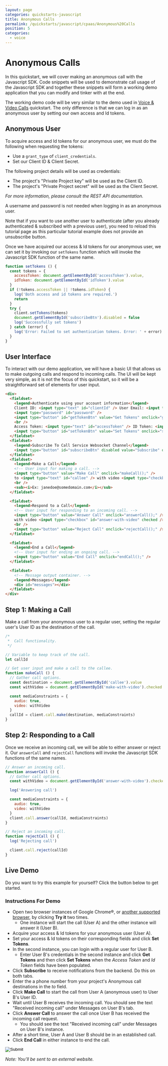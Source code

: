 ```yaml
---
layout: page
categories: quickstarts-javascript
title: Anonymous Calls
permalink: /quickstarts/javascript/cpaas/Anonymous%20Calls
position: 5
categories:
  - voice
---
```


# Anonymous Calls

In this quickstart, we will cover making an anonymous call with the Javascript SDK. Code snippets will be used to demonstrate call usage of the Javascript SDK and together these snippets will form a working demo application that you can modify and tinker with at the end.

The working demo code will be very similar to the demo used in [Voice & Video Calls](voice-and-video-calls) quickstart. The only difference is that we can log in as an anonymous user by setting our own access and Id tokens.

## Anonymous User

To acquire access and Id tokens for our anonymous user, we must do the following when requesting the tokens:

- Use a `grant_type` of `client_credentials`.
- Set our Client ID & Client Secret.

The following project details will be used as credentials:

- The project's "Private Project key" will be used as the Client ID.
- The project's "Private Project secret" will be used as the Client Secret.

_For more information, please consult the REST API documentation._

A username and password is not needed when logging in as an anonymous user.

Note that if you want to use another user to authenticate (after you already authenticated & subscribed with a previous user), you need to reload this tutorial page as this particular tutorial example does not provide an unsubscribe button.

Once we have acquired our access & Id tokens for our anonymous user, we can set it by invoking our `setTokens` function which will invoke the Javascript SDK function of the same name.

```javascript
function setTokens () {
  const tokens = {
    accessToken: document.getElementById('accessToken').value,
    idToken: document.getElementById('idToken').value
  }
  if (!tokens.accessToken || !tokens.idToken) {
    log('Both access and id tokens are required.')
    return
  }
  try {
    client.setTokens(tokens)
    document.getElementById('subscribeBtn').disabled = false
    log('Successfully set tokens')
  } catch (error) {
    log('Error: Failed to set authentication tokens. Error: ' + error)
  }
}
```

## User Interface

To interact with our demo application, we will have a basic UI that allows us to make outgoing calls and respond to incoming calls. The UI will be kept very simple, as it is not the focus of this quickstart, so it will be a straightforward set of elements for user input.

```html
<div>
  <fieldset>
    <legend>Authenticate using your account information</legend>
    Client ID: <input type="text" id="clientId" /> User Email: <input type="text" id="userEmail" /> Password:
    <input type="password" id="password" />
    <input type="button" id="getTokenBtn" value="Get Tokens" onclick="getUserTokens();" />
    <br />
    Access Token: <input type="text" id="accessToken" /> ID Token: <input type="text" id="idToken" />
    <input type="button" id="setTokenBtn" value="Set Tokens" onclick="setTokens();" />
  </fieldset>
  <fieldset>
    <legend>Subscribe To Call Service Websocket Channel</legend>
    <input type="button" id="subscribeBtn" disabled value="Subscribe" onclick="subscribe();" />
  </fieldset>
  <fieldset>
    <legend>Make a Call</legend>
    <!-- User input for making a call. -->
    <input type="button" value="Make Call" onclick="makeCall();" />
    to <input type="text" id="callee" /> with video <input type="checkbox" id="make-with-video" checked />
    <br />
    <sub><i>Ex: janedoe@somedomain.com</i></sub>
  </fieldset>

  <fieldset>
    <legend>Respond to a Call</legend>
    <!-- User input for responding to an incoming call. -->
    <input type="button" value="Answer Call" onclick="answerCall();" />
    with video <input type="checkbox" id="answer-with-video" checked />
    <br />
    <input type="button" value="Reject Call" onclick="rejectCall();" />
  </fieldset>

  <fieldset>
    <legend>End a Call</legend>
    <!-- User input for ending an ongoing call. -->
    <input type="button" value="End Call" onclick="endCall();" />
  </fieldset>

  <fieldset>
    <!-- Message output container. -->
    <legend>Messages</legend>
    <div id="messages"></div>
  </fieldset>
</div>
```

## Step 1: Making a Call

Make a call from your anonymous user to a regular user, setting the regular user's User ID as the destination of the call.

```javascript
/*
 *  Call functionality.
 */

// Variable to keep track of the call.
let callId

// Get user input and make a call to the callee.
function makeCall () {
  // Gather call options.
  const destination = document.getElementById('callee').value
  const withVideo = document.getElementById('make-with-video').checked

  const mediaConstraints = {
    audio: true,
    video: withVideo
  }
  callId = client.call.make(destination, mediaConstraints)
}
```

## Step 2: Responding to a Call

Once we receive an incoming call, we will be able to either answer or reject it. Our `answerCall` and `rejectCall` functions will invoke the Javascript SDK functions of the same names.

```javascript
// Answer an incoming call.
function answerCall () {
  // Gather call options.
  const withVideo = document.getElementById('answer-with-video').checked

  log('Answering call')

  const mediaConstraints = {
    audio: true,
    video: withVideo
  }
  client.call.answer(callId, mediaConstraints)
}

// Reject an incoming call.
function rejectCall () {
  log('Rejecting call')

  client.call.reject(callId)
}
```

## Live Demo

Do you want to try this example for yourself? Click the button below to get started.

### Instructions For Demo

- Open two browser instances of Google Chrome®, or [another supported browser](get-started), by clicking **Try it** two times.
  - One instance will start the call (User A) and the other instance will answer it (User B).
- Acquire your access & Id tokens for your anonymous user (User A).
- Set your access & Id tokens on their corresponding fields and click **Set Tokens**.
- In the second instance, you can login with a regular user for User B.
  - Enter User B's credentials in the second instance and click **Get Tokens** and then click **Set Tokens** when the _Access Token_ and _Id Token_ fields have been populated.
- Click **Subscribe** to receive notifications from the backend. Do this on both tabs.
- Enter the a phone number from your project's Anonymous call destinations in the _to_ field.
- Click **Make Call** to start the call from User A (anonymous user) to User B's User ID.
- Wait until User B receives the incoming call. You should see the text "Received incoming call" under Messages on User B's tab.
- Click **Answer Call** to answer the call once User B has received the incoming call request.
  - You should see the text "Received incoming call" under Messages on User B's instance.
- After a short time, User A and User B should be in an established call.
- Click **End Call** in either instance to end the call.

<form action="https://codepen.io/pen/define" method="POST" target="_blank" class="codepen-form"><input type="hidden" name="data" value=' {&quot;js&quot;:&quot;/**\n * Javascript SDK Voice & Video Call Demo\n */\n\nconst client = Kandy.create({\n  // No call specific configuration required. Using defaults.\n\n  // Required: Server connection configs.\n  authentication: {\n    server: {\n      base: &apos;$KANDYFQDN$&apos;\n    },\n    clientCorrelator: &apos;sampleCorrelator&apos;\n  }\n})\n\n/**\n * Subscribes to the call service on the websocket channel for notifications.\n * Do this after logging in.\n */\nfunction subscribe () {\n  const services = [&apos;call&apos;]\n  const subscriptionType = &apos;websocket&apos;\n  log(&apos;Subscribing to call service (websocket channel) ...&apos;)\n  client.services.subscribe(services, subscriptionType)\n}\n\n/**\n * Listen for subscription changes.\n */\nclient.on(&apos;subscription:change&apos;, function () {\n  if (\n    client.services.getSubscriptions().isPending === false &&\n    client.services.getSubscriptions().subscribed.length > 0\n  ) {\n    document.getElementById(&apos;subscribeBtn&apos;).disabled = true\n    log(&apos;Successfully subscribed&apos;)\n  }\n})\n\nclient.on(&apos;subscription:error&apos;, function (params) {\n  log(&apos;Unable to subscribe. Error: &apos; + params.error.message)\n})\n\nconst cpaasAuthUrl = &apos;https://$KANDYFQDN$/cpaas/auth/v1/token&apos;\n\n/**\n * Creates a form body from a dictionary\n */\nfunction createFormBody (paramsObject) {\n  const keyValuePairs = Object.entries(paramsObject).map(\n    ([key, value]) => encodeURIComponent(key) + &apos;=&apos; + encodeURIComponent(value)\n  )\n  return keyValuePairs.join(&apos;&&apos;)\n}\n\n/**\n * Gets the tokens necessary for authentication to $KANDY$\n */\nasync function getTokens ({ clientId, username, password }) {\n  const formBody = createFormBody({\n    client_id: clientId,\n    username,\n    password,\n    grant_type: &apos;password&apos;,\n    scope: &apos;openid&apos;\n  })\n\n  // POST a request to create a new authentication access token.\n  const fetchResult = await fetch(cpaasAuthUrl, {\n    method: &apos;POST&apos;,\n    headers: {\n      &apos;Content-Type&apos;: &apos;application/x-www-form-urlencoded&apos;\n    },\n    body: formBody\n  })\n\n  // Parse the result of the fetch as a JSON format.\n  const data = await fetchResult.json()\n\n  return { accessToken: data.access_token, idToken: data.id_token }\n}\n\nasync function getUserTokens () {\n  const clientId = document.getElementById(&apos;clientId&apos;).value\n  const userEmail = document.getElementById(&apos;userEmail&apos;).value\n  const password = document.getElementById(&apos;password&apos;).value\n\n  try {\n    const tokens = await getTokens({ clientId, username: userEmail, password })\n\n    if (!tokens.accessToken || !tokens.idToken) {\n      log(&apos;Error: Failed to get valid authentication tokens. Please check the credentials provided.&apos;)\n      return\n    }\n    document.getElementById(&apos;accessToken&apos;).value = tokens.accessToken\n    document.getElementById(&apos;idToken&apos;).value = tokens.idToken\n\n    document.getElementById(&apos;getTokenBtn&apos;).disabled = true\n    document.getElementById(&apos;setTokenBtn&apos;).disabled = false\n\n    log(&apos;Successfully acquired tokens&apos;)\n  } catch (error) {\n    log(&apos;Error: Failed to get authentication tokens. Error: &apos; + error)\n  }\n}\n\nfunction setTokens () {\n  const tokens = {\n    accessToken: document.getElementById(&apos;accessToken&apos;).value,\n    idToken: document.getElementById(&apos;idToken&apos;).value\n  }\n  if (!tokens.accessToken || !tokens.idToken) {\n    log(&apos;Both access and id tokens are required.&apos;)\n    return\n  }\n  try {\n    client.setTokens(tokens)\n    document.getElementById(&apos;subscribeBtn&apos;).disabled = false\n    log(&apos;Successfully set tokens&apos;)\n  } catch (error) {\n    log(&apos;Error: Failed to set authentication tokens. Error: &apos; + error)\n  }\n}\n\n// Utility function for appending messages to the message div.\nfunction log (message) {\n  // Wrap message in textNode to guarantee that it is a string\n  // https://stackoverflow.com/questions/476821/is-a-dom-text-node-guaranteed-to-not-be-interpreted-as-html\n  const textNode = document.createTextNode(message)\n  const divContainer = document.createElement(&apos;div&apos;)\n  divContainer.appendChild(textNode)\n  document.getElementById(&apos;messages&apos;).appendChild(divContainer)\n}\n\n/*\n *  Call functionality.\n */\n\n// Variable to keep track of the call.\nlet callId\n\n// Get user input and make a call to the callee.\nfunction makeCall () {\n  // Gather call options.\n  const destination = document.getElementById(&apos;callee&apos;).value\n  const withVideo = document.getElementById(&apos;make-with-video&apos;).checked\n\n  const mediaConstraints = {\n    audio: true,\n    video: withVideo\n  }\n  callId = client.call.make(destination, mediaConstraints)\n}\n\n// Answer an incoming call.\nfunction answerCall () {\n  // Gather call options.\n  const withVideo = document.getElementById(&apos;answer-with-video&apos;).checked\n\n  log(&apos;Answering call&apos;)\n\n  const mediaConstraints = {\n    audio: true,\n    video: withVideo\n  }\n  client.call.answer(callId, mediaConstraints)\n}\n\n// Reject an incoming call.\nfunction rejectCall () {\n  log(&apos;Rejecting call&apos;)\n\n  client.call.reject(callId)\n}\n\n// End an ongoing call.\nfunction endCall () {\n  log(&apos;Ending call&apos;)\n\n  client.call.end(callId)\n}\n\nfunction renderMedia (callId) {\n  // Retrieve call state.\n  const call = client.call.getById(callId)\n\n  // Retrieve the local track that belongs to video\n  const videoTrack = call.localTracks.find(trackId => {\n    return client.media.getTrackById(trackId).kind === &apos;video&apos;\n  })\n\n  // Render local visual media.\n  client.media.renderTracks([videoTrack], &apos;#local-container&apos;)\n\n  // Render the remote audio/visual media.\n  client.media.renderTracks(call.remoteTracks, &apos;#remote-container&apos;)\n}\n\n// Set listener for successful call starts.\nclient.on(&apos;call:start&apos;, function (params) {\n  log(&apos;Call successfully started. Waiting for response.&apos;)\n})\n\n// Set listener for generic call errors.\nclient.on(&apos;call:error&apos;, function (params) {\n  log(&apos;Encountered error on call: &apos; + params.error.message)\n})\n\n// Set listener for changes in a call&apos;s state.\nclient.on(&apos;call:stateChange&apos;, function (params) {\n  // Retrieve call state.\n  const call = client.call.getById(params.callId)\n  log(&apos;Call state changed to: &apos; + call.state)\n\n  renderMedia(params.callId)\n\n  // If the call ended, stop tracking the callId.\n  if (call.state === &apos;ENDED&apos;) {\n    callId = null\n  }\n})\n\n// Set listener for incoming calls.\nclient.on(&apos;call:receive&apos;, function (params) {\n  // Keep track of the callId.\n  callId = params.callId\n\n  // Retrieve call information.\n  call = client.call.getById(params.callId)\n  log(&apos;Received incoming call&apos;)\n})\n\nclient.on(&apos;call:answered&apos;, params => {\n  renderMedia(params.callId)\n})\n\nclient.on(&apos;call:accepted&apos;, params => {\n  renderMedia(params.callId)\n})\n\n&quot;,&quot;html&quot;:&quot;<script src=\&quot;https://cdn.jsdelivr.net/gh/Kandy-IO/kandy-cpaas-js-sdk@703/dist/kandy.js\&quot;></script>\n\n<div>\n  <fieldset>\n    <legend>Authenticate using your account information</legend>\n    Client ID: <input type=\&quot;text\&quot; id=\&quot;clientId\&quot; /> User Email: <input type=\&quot;text\&quot; id=\&quot;userEmail\&quot; /> Password:\n    <input type=\&quot;password\&quot; id=\&quot;password\&quot; />\n    <input type=\&quot;button\&quot; id=\&quot;getTokenBtn\&quot; value=\&quot;Get Tokens\&quot; onclick=\&quot;getUserTokens();\&quot; />\n    <br />\n    Access Token: <input type=\&quot;text\&quot; id=\&quot;accessToken\&quot; /> ID Token: <input type=\&quot;text\&quot; id=\&quot;idToken\&quot; />\n    <input type=\&quot;button\&quot; id=\&quot;setTokenBtn\&quot; value=\&quot;Set Tokens\&quot; onclick=\&quot;setTokens();\&quot; />\n  </fieldset>\n  <fieldset>\n    <legend>Subscribe To Call Service Websocket Channel</legend>\n    <input type=\&quot;button\&quot; id=\&quot;subscribeBtn\&quot; disabled value=\&quot;Subscribe\&quot; onclick=\&quot;subscribe();\&quot; />\n  </fieldset>\n  <fieldset>\n    <legend>Make a Call</legend>\n    <!-- User input for making a call. -->\n    <input type=\&quot;button\&quot; value=\&quot;Make Call\&quot; onclick=\&quot;makeCall();\&quot; />\n    to <input type=\&quot;text\&quot; id=\&quot;callee\&quot; /> with video <input type=\&quot;checkbox\&quot; id=\&quot;make-with-video\&quot; checked />\n    <br />\n    <sub><i>Ex: janedoe@somedomain.com</i></sub>\n  </fieldset>\n\n  <fieldset>\n    <legend>Respond to a Call</legend>\n    <!-- User input for responding to an incoming call. -->\n    <input type=\&quot;button\&quot; value=\&quot;Answer Call\&quot; onclick=\&quot;answerCall();\&quot; />\n    with video <input type=\&quot;checkbox\&quot; id=\&quot;answer-with-video\&quot; checked />\n    <br />\n    <input type=\&quot;button\&quot; value=\&quot;Reject Call\&quot; onclick=\&quot;rejectCall();\&quot; />\n  </fieldset>\n\n  <fieldset>\n    <legend>End a Call</legend>\n    <!-- User input for ending an ongoing call. -->\n    <input type=\&quot;button\&quot; value=\&quot;End Call\&quot; onclick=\&quot;endCall();\&quot; />\n  </fieldset>\n\n  <fieldset>\n    <!-- Message output container. -->\n    <legend>Messages</legend>\n    <div id=\&quot;messages\&quot;></div>\n  </fieldset>\n</div>\n\n<!-- Media containers. -->\nRemote media:\n<div id=\&quot;remote-container\&quot;></div>\nLocal media:\n<div id=\&quot;local-container\&quot;></div>\n\n&quot;,&quot;css&quot;:&quot;video {\n  width: 50% !important;\n}\n\n&quot;,&quot;title&quot;:&quot;Javascript SDK Voice & Video Call Demo&quot;,&quot;editors&quot;:101} '><input type="image" src="./TryItOn-CodePen.png"></form>

_Note: You’ll be sent to an external website._

